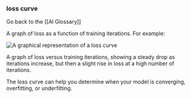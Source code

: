 ### loss curve

Go back to the [[AI Glossary]]


A graph of loss as a function of training iterations. For example:

![A graphical representation of a loss curve](https://i.imgur.com/CWI1Dec.png)

A graph of loss versus training iterations, showing a steady drop as iterations increase, but then a slight rise in loss at a high number of iterations.

The loss curve can help you determine when your model is converging, overfitting, or underfitting.

